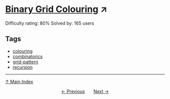 # [Binary Grid Colouring](https://projecteuler.net/problem=741) ↗️

Difficulty rating: 80%
Solved by: 165 users
## Tags

- [colouring](../tags/colouring.md)
- [combinatorics](../tags/combinatorics.md)
- [grid-pattern](../tags/grid-pattern.md)
- [recursion](../tags/recursion.md)



---

[↑ Main Index](../README.md)


<div align=center><a href='740.md'>← Previous</a> &nbsp;&nbsp; &nbsp;&nbsp;  <a href='742.md'>Next →</a></div>
